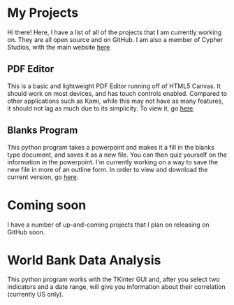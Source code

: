 # My Projects

Hi there! Here, I have a list of all of the projects that I am currently working on. They are all open source and on GitHub. I am also a member of Cypher Studios, with the main website [here](https://cypherstudios.net)

## PDF Editor

This is a basic and lightweight PDF Editor running off of HTML5 Canvas. It should work on most devices, and has touch controls enabled. Compared to other applications such as Kami, while this may not have as many features, it should not lag as much due to its simplicity. To view it, go [here](https://nbritt27.github.io/Canvas_DrawingApp/home.html).

## Blanks Program
This python program takes a powerpoint and makes it a fill in the blanks type document, and saves it as a new file. You can then quiz yourself on the information in the powerpoint. I'm currently working on a way to save the new file in more of an outline form. In order to view and download the current version, go [here](https://github.com/nbritt27/Blanks-Program).
# Coming soon
I have a number of up-and-coming projects that I plan on releasing on GitHub soon.
# World Bank Data Analysis
This python program works with the TKinter GUI and, after you select two indicators and a date range, will give you information about their correlation (currently US only). 
